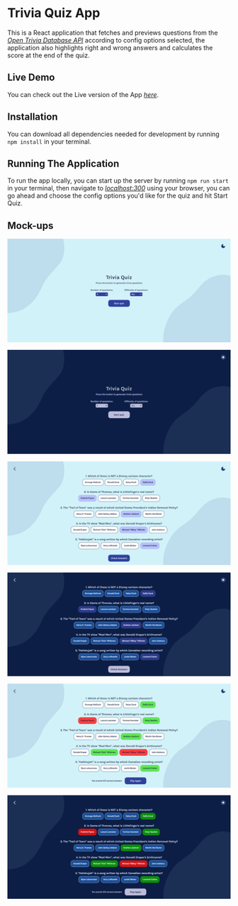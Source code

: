 # **Trivia Quiz App**

This is a React application that fetches and previews questions from the [_Open Trivia Database API_](https://opentdb.com/api_config.php) according to config options selected, the application also highlights right and wrong answers and calculates the score at the end of the quiz.

## **Live Demo**

You can check out the Live version of the App [_here_](https://trivia-app-ash.netlify.app/).

## **Installation**

You can download all dependencies needed for development by running `npm install` in your terminal.

## **Running The Application**

To run the app locally, you can start up the server by running `npm run start` in your terminal, then navigate to [_localhost:300_](http://localhost:3000/) using your browser, you can go ahead and choose the config options you'd like for the quiz and hit Start Quiz.

## **Mock-ups**

![](/public/mock-ups/start_light.png)

![](/public/mock-ups/start_dark.png)

![](/public/mock-ups/quiz_light.png)

![](/public/mock-ups/quiz_dark.png)

![](/public/mock-ups/results_light.png)

![](/public/mock-ups/results_dark.png)
